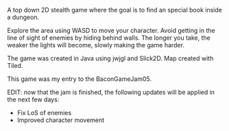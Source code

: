 A top down 2D stealth game where the goal is to find an special book inside a dungeon.

Explore the area using WASD to move your character. Avoid getting in the line of sight of enemies by hiding behind walls. The longer you take, the weaker the lights will become, slowly making the game harder.

The game was created in Java using jwjgl and Slick2D. Map created with Tiled.

This game was my entry to the BaconGameJam05.

EDIT: now that the jam is finished, the following updates will be applied in the next few days:

- Fix LoS of enemies
- Improved character movement
